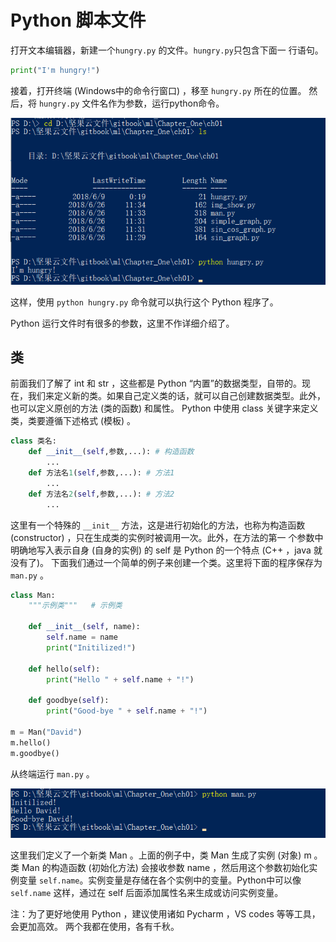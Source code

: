 # Python 脚本文件
打开文本编辑器，新建一个```hungry.py``` 的文件。```hungry.py```只包含下面一 行语句。
```python
print("I'm hungry!")
```
接着，打开终端 (Windows中的命令行窗口) ，移至 ```hungry.py``` 所在的位置。 然后，将 ```hungry.py``` 文件名作为参数，运行python命令。

![输入图片描述](images/1_4_1.png?v=1&type=image&token=V1:FabNjX4C3aAU5gVn9qvmjlkwUYZOpzSQKW5j7Po-muQ)

这样，使用 ```python hungry.py``` 命令就可以执行这个 Python 程序了。

Python 运行文件时有很多的参数，这里不作详细介绍了。

## 类
前面我们了解了 int 和 str ，这些都是 Python “内置”的数据类型，自带的。现在，我们来定义新的类。如果自己定义类的话，就可以自己创建数据类型。此外，也可以定义原创的方法 (类的函数) 和属性。 
Python 中使用 class 关键字来定义类，类要遵循下述格式 (模板) 。
```python
class 类名:
	def __init__(self,参数,...): # 构造函数 
		...
	def 方法名1(self,参数,...): # 方法1 
		...
	def 方法名2(self,参数,...): # 方法2
		...
```
这里有一个特殊的 ```__init__``` 方法，这是进行初始化的方法，也称为构造函数 (constructor) ，只在生成类的实例时被调用一次。此外，在方法的第一 个参数中明确地写入表示自身 (自身的实例) 的 self 是 Python 的一个特点 (C++ ，java 就没有了)。 下面我们通过一个简单的例子来创建一个类。这里将下面的程序保存为 ```man.py``` 。
```python
class Man:
    """示例类"""   # 示例类

    def __init__(self, name):
        self.name = name
        print("Initilized!")

    def hello(self):
        print("Hello " + self.name + "!")

    def goodbye(self):
        print("Good-bye " + self.name + "!")

m = Man("David")
m.hello()
m.goodbye()
```
从终端运行 ```man.py``` 。

![](images/1_4_2.png?v=1&type=image&token=V1:z_p3OlS4-N4GCP4kPXh00rXU0zN21Nofu9aanR5j148)


这里我们定义了一个新类 Man 。上面的例子中，类 Man 生成了实例 (对象) m 。 类 Man 的构造函数 (初始化方法) 会接收参数 name ，然后用这个参数初始化实例变量 ```self.name```。实例变量是存储在各个实例中的变量。Python中可以像 ```self.name``` 这样，通过在 self 后面添加属性名来生成或访问实例变量。

注：为了更好地使用 Python ，建议使用诸如 Pycharm ，VS codes 等等工具，会更加高效。
两个我都在使用，各有千秋。
